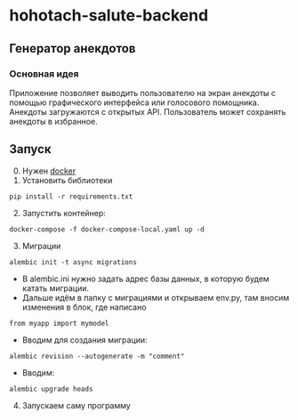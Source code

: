 # hohotach-salute-backend

## Генератор анекдотов
### Основная идея
Приложение позволяет выводить пользователю на экран анекдоты с помощью графического интерфейса или голосового помощника. Анекдоты загружаются с открытых API. Пользователь может сохранять анекдоты в избранное.

## Запуск
0. Нужен [docker](!https://docs.docker.com/engine/install/)
1. Установить библиотеки
```
pip install -r requirements.txt
```
2. Запустить контейнер:
```
docker-compose -f docker-compose-local.yaml up -d
```
3. Миграции 
```
alembic init -t async migrations
```
- В alembic.ini нужно задать адрес базы данных, в которую будем катать миграции.
- Дальше идём в папку с миграциями и открываем env.py, там вносим изменения в блок, где написано 

```
from myapp import mymodel
```

- Вводим для создания миграции: 
```
alembic revision --autogenerate -m "comment"
``` 

- Вводим:
```
alembic upgrade heads
```
4. Запускаем саму программу
